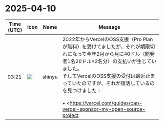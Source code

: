 # 2025-04-10

|Time (UTC)|Icon|Name|Message|
|---|---|---|---|
|03:21|![](https://avatars.slack-edge.com/2018-04-27/354445776386_e258f5ed5ba887b08668_72.jpg)|shinyu|2022年からVercelのOSS支援（Pro Planが無料）を受けてましたが、それが期限切れになって今年2月から月に40ドル（開発者1名20ドル×2名分）の支払いが生じていました。<br>そしてVercelのOSS支援の受付は最近止まっていたのですが、それが復活しているのを見つけました：<br><br>• <https://vercel.com/guides/can-vercel-sponsor-my-open-source-project|Can Vercel sponsor my open source project>?<br>新しい「<https://vercel.com/docs/open-source-program|Open Source Program>」ができていて、それは1年に4回募集があって、2025年4月の募集は明日（4月11日）まで、ということで急いでその申し込みをしました。この支援プログラムは期限が12ヶ月となっていて、期限が切れたらまた申し込んで審査を受けなければなりません。まずは今回の申請が通りますように！<br><blockquote>Information on how Vercel can sponsor your open source project and how to apply.</blockquote><br><blockquote>Vercel provides platform credits, exclusive community support, and extra benefits for your open source project.</blockquote>|
